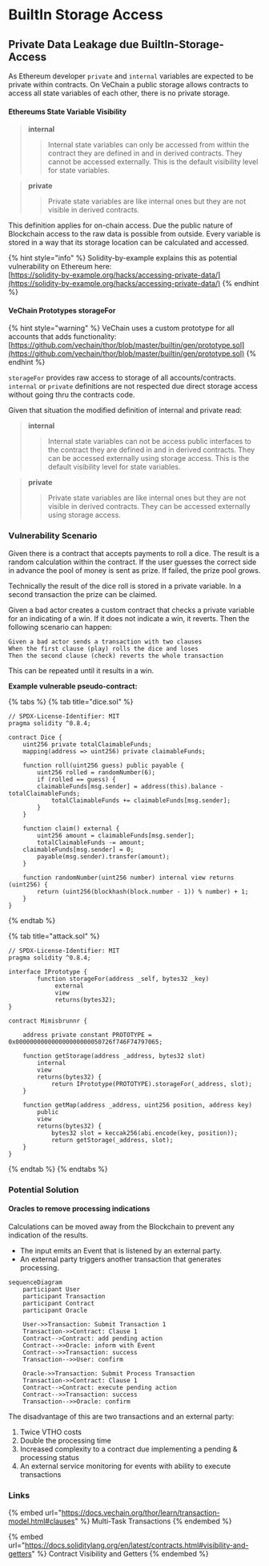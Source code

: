 # BuiltIn Storage Access

## Private Data Leakage due BuiltIn-Storage-Access

As Ethereum developer `private` and `internal` variables are expected to be private within contracts. On VeChain a public storage allows contracts to access all state variables of each other, there is no private storage.

#### Ethereums State Variable Visibility

> **internal**
>
> > Internal state variables can only be accessed from within the contract they are defined in and in derived contracts. They cannot be accessed externally. This is the default visibility level for state variables.

> **private**
>
> > Private state variables are like internal ones but they are not visible in derived contracts.

This definition applies for on-chain access. Due the public nature of Blockchain access to the raw data is possible from outside. Every variable is stored in a way that its storage location can be calculated and accessed.

{% hint style="info" %}
Solidity-by-example explains this as potential vulnerability on Ethereum here:\
[https://solidity-by-example.org/hacks/accessing-private-data/](https://solidity-by-example.org/hacks/accessing-private-data/)
{% endhint %}

#### VeChain Prototypes storageFor

{% hint style="warning" %}
VeChain uses a custom prototype for all accounts that adds functionality:\
[https://github.com/vechain/thor/blob/master/builtin/gen/prototype.sol](https://github.com/vechain/thor/blob/master/builtin/gen/prototype.sol)
{% endhint %}

`storageFor` provides raw access to storage of all accounts/contracts. `internal` or `private` definitions are not respected due direct storage access without going thru the contracts code.

Given that situation the modified definition of internal and private read:

> **internal**
>
> > Internal state variables can not be access public interfaces to the contract they are defined in and in derived contracts. They can be accessed externally using storage access. This is the default visibility level for state variables.

> **private**
>
> > Private state variables are like internal ones but they are not visible in derived contracts. They can be accessed externally using storage access.

### Vulnerability Scenario

Given there is a contract that accepts payments to roll a dice. The result is a random calculation within the contract. If the user guesses the correct side in advance the pool of money is sent as prize. If failed, the prize pool grows.

Technically the result of the dice roll is stored in a private variable. In a second transaction the prize can be claimed.

Given a bad actor creates a custom contract that checks a private variable for an indicating of a win. If it does not indicate a win, it reverts. Then the following scenario can happen:

```gherkin
Given a bad actor sends a transaction with two clauses  
When the first clause (play) rolls the dice and loses  
Then the second clause (check) reverts the whole transaction  
```

This can be repeated until it results in a win.

**Example vulnerable pseudo-contract:**

{% tabs %}
{% tab title="dice.sol" %}
```solidity
// SPDX-License-Identifier: MIT
pragma solidity ^0.8.4;

contract Dice {
    uint256 private totalClaimableFunds;
    mapping(address => uint256) private claimableFunds;
		
    function roll(uint256 guess) public payable {
        uint256 rolled = randomNumber(6);
        if (rolled == guess) {
	    claimableFunds[msg.sender] = address(this).balance - totalClaimableFunds;
            totalClaimableFunds += claimableFunds[msg.sender];
        }
    }

    function claim() external {
        uint256 amount = claimableFunds[msg.sender];
        totalClaimableFunds -= amount;
	claimableFunds[msg.sender] = 0;
        payable(msg.sender).transfer(amount);
    }

    function randomNumber(uint256 number) internal view returns (uint256) {
        return (uint256(blockhash(block.number - 1)) % number) + 1;
    }
}
```
{% endtab %}

{% tab title="attack.sol" %}
```solidity
// SPDX-License-Identifier: MIT
pragma solidity ^0.8.4;

interface IPrototype {
        function storageFor(address _self, bytes32 _key)
             external 
             view 
             returns(bytes32);
}

contract Mimisbrunnr {

    address private constant PROTOTYPE = 0x000000000000000000000050726f746F74797065;

    function getStorage(address _address, bytes32 slot) 
        internal 
        view 
        returns(bytes32) {
            return IPrototype(PROTOTYPE).storageFor(_address, slot);
    }

    function getMap(address _address, uint256 position, address key) 
        public 
        view 
        returns(bytes32) {
            bytes32 slot = keccak256(abi.encode(key, position));
            return getStorage(_address, slot);
    }
}
```
{% endtab %}
{% endtabs %}

### Potential Solution

#### Oracles to remove processing indications

Calculations can be moved away from the Blockchain to prevent any indication of the results.

* The input emits an Event that is listened by an external party.
* An external party triggers another transaction that generates processing.

```mermaid
sequenceDiagram
    participant User
    participant Transaction
    participant Contract
    participant Oracle
    
    User->>Transaction: Submit Transaction 1
    Transaction->>Contract: Clause 1
    Contract-->Contract: add pending action
    Contract-->>Oracle: inform with Event
    Contract-->>Transaction: success
    Transaction-->>User: confirm

    Oracle->>Transaction: Submit Process Transaction
    Transaction->>Contract: Clause 1
    Contract-->Contract: execute pending action
    Contract-->>Transaction: success
    Transaction-->>Oracle: confirm
```

The disadvantage of this are two transactions and an external party:

1. Twice VTHO costs
2. Double the processing time
3. Increased complexity to a contract due implementing a pending & processing status
4. An external service monitoring for events with ability to execute transactions

### Links

{% embed url="https://docs.vechain.org/thor/learn/transaction-model.html#clauses" %}
Multi-Task Transactions
{% endembed %}

{% embed url="https://docs.soliditylang.org/en/latest/contracts.html#visibility-and-getters" %}
Contract Visibility and Getters
{% endembed %}
